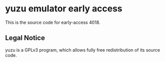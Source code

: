 yuzu emulator early access
=============

This is the source code for early-access 4018.

## Legal Notice

yuzu is a GPLv3 program, which allows fully free redistribution of its source code.